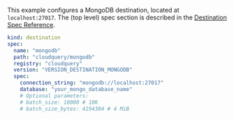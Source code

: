 This example configures a MongoDB destination, located at `localhost:27017`. The (top level) spec section is described in the [Destination Spec Reference](/docs/reference/destination-spec).

```yaml copy
kind: destination
spec:
  name: "mongodb"
  path: "cloudquery/mongodb"
  registry: "cloudquery"
  version: "VERSION_DESTINATION_MONGODB"
  spec:
    connection_string: "mongodb://localhost:27017"
    database: "your_mongo_database_name"
    # Optional parameters:
    # batch_size: 10000 # 10K
    # batch_size_bytes: 4194304 # 4 MiB
```

